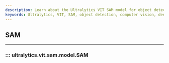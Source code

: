 ```yaml
---
description: Learn about the Ultralytics VIT SAM model for object detection and how it can help streamline your computer vision workflow. Check out the documentation for implementation details and examples.
keywords: Ultralytics, VIT, SAM, object detection, computer vision, deep learning, implementation, examples
---
```


## SAM
---
### ::: ultralytics.vit.sam.model.SAM
<br><br>